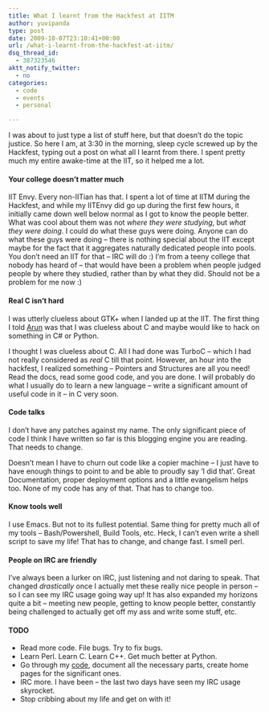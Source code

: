 ```yaml
---
title: What I learnt from the Hackfest at IITM
author: yuvipanda
type: post
date: 2009-10-07T23:10:41+00:00
url: /what-i-learnt-from-the-hackfest-at-iitm/
dsq_thread_id:
  - 387323546
aktt_notify_twitter:
  - no
categories:
  - code
  - events
  - personal

---
```

I was about to just type a list of stuff here, but that doesn&#8217;t do the topic justice. So here I am, at 3:30 in the morning, sleep cycle screwed up by the Hackfest, typing out a post on what all I learnt from there. I spent pretty much my entire awake-time at the IIT, so it helped me a lot.

#### Your college doesn&#8217;t matter much

IIT Envy. Every non-IITian has that. I spent a lot of time at IITM during the Hackfest, and while my IITEnvy did go up during the first few hours, it initially came down well below normal as I got to know the people better. What was cool about them was not _where they were studying_, but _what they were doing_. I could do what these guys were doing. Anyone can do what these guys were doing &#8211; there is nothing special about the IIT except maybe for the fact that it aggregates naturally dedicated people into pools. You don&#8217;t need an IIT for that &#8211; IRC will do :) I&#8217;m from a teeny college that nobody has heard of &#8211; that would have been a problem when people judged people by where they studied, rather than by what they did. Should not be a problem for me now :)

#### Real C isn&#8217;t hard

I was utterly clueless about GTK+ when I landed up at the IIT. The first thing I told [Arun][1] was that I was clueless about C and maybe would like to hack on something in C# or Python.

I thought I was clueless about C. All I had done was TurboC &#8211; which I had not really considered as _real_ C till that point. However, an hour into the hackfest, I realized something &#8211; Pointers and Structures are all you need! Read the docs, read some good code, and you are done. I will probably do what I usually do to learn a new language &#8211; write a significant amount of useful code in it &#8211; in C very soon.

#### Code talks

I don&#8217;t have any patches against my name. The only significant piece of code I think I have written so far is this blogging engine you are reading. That needs to change.

Doesn&#8217;t mean I have to churn out code like a copier machine &#8211; I just have to have enough things to point to and be able to proudly say &#8216;I did that&#8217;. Great Documentation, proper deployment options and a little evangelism helps too. None of my code has any of that. That has to change too.

#### Know tools well

I use Emacs. But not to its fullest potential. Same thing for pretty much all of my tools &#8211; Bash/Powershell, Build Tools, etc. Heck, I can&#8217;t even write a shell script to save my life! That has to change, and change fast. I smell perl.

#### People on IRC are friendly

I&#8217;ve always been a lurker on IRC, just listening and not daring to speak. That changed _drastically_ once I actually met these really nice people in person &#8211; so I can see my IRC usage going way up! It has also expanded my horizons quite a bit &#8211; meeting new people, getting to know people better, constantly being challenged to actually get off my ass and write some stuff, etc. 

#### TODO

  * Read more code. File bugs. Try to fix bugs. 
  * Learn Perl. Learn C. Learn C++. Get much better at Python.
  * Go through my [code][2], document all the necessary parts, create home pages for the significant ones.
  * IRC more. I have been &#8211; the last two days have seen my IRC usage skyrocket.
  * Stop cribbing about my life and get on with it!

 [1]: http://arun.chagantys.org/blog/
 [2]: http://github.com/yuvipanda